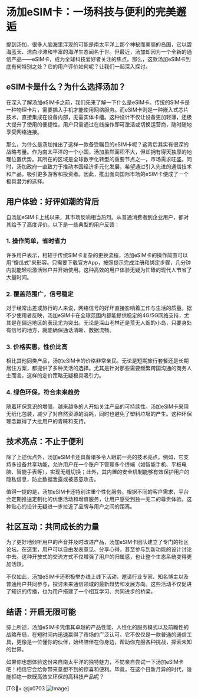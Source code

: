 # 汤加eSIM卡：一场科技与便利的完美邂逅

提到汤加，很多人脑海里浮现的可能是南太平洋上那个神秘而美丽的岛国，它以碧海蓝天、洁白沙滩和丰富的海洋生态闻名于世。但最近，汤加却因为一个全新的通信产品——eSIM卡，成为全球科技爱好者关注的焦点。那么，这款汤加eSIM卡到底有何特别之处？它的用户评价如何呢？让我们一起深入探讨。

## eSIM卡是什么？为什么选择汤加？

在深入了解汤加eSIM卡之前，我们先来了解一下什么是eSIM卡。传统的SIM卡是一种物理卡片，需要插入手机才能使用网络服务。而eSIM卡则是一种嵌入式芯片技术，直接集成在设备内部，无需实体卡槽。这种设计不仅让设备更加轻薄，还极大提升了使用的便捷性。用户只需通过在线操作即可激活或切换运营商，随时随地享受网络连接。

那么，为什么是汤加推出了这样一款备受瞩目的eSIM卡呢？这背后其实有很深的战略考量。作为南太平洋的一个小国，汤加虽然面积不大，但却拥有得天独厚的地理位置优势。其所在的区域是全球数字化转型的重要节点之一，市场需求旺盛。同时，汤加政府一直致力于推动本国经济多元化发展，希望通过引入先进的通信技术和产品，吸引更多游客和投资者。因此，推出面向国际市场的eSIM卡便成了一个极具潜力的选择。

## 用户体验：好评如潮的背后

自汤加eSIM卡上线以来，其市场反响相当热烈。从普通消费者到企业用户，都对其给予了高度评价。以下是一些典型的用户反馈：

### 1. **操作简单，省时省力**
许多用户表示，相较于传统SIM卡复杂的更换流程，汤加eSIM卡的操作简直可以用“傻瓜式”来形容。只需要下载官方App，按照提示完成注册和绑定步骤，几分钟内就能轻松激活账户并开始使用。这种高效的用户体验无疑为忙碌的现代人节省了大量时间。

### 2. **覆盖范围广，信号稳定**
对于经常出差或旅行的人来说，网络信号的好坏直接影响着工作与生活的质量。据不少使用者反映，汤加eSIM卡在全球范围内都能提供稳定的4G/5G网络支持，尤其是在偏远地区的表现尤为突出。无论是深山老林还是荒无人烟的小岛，只要身处有信号的地方，就能确保通话清晰、数据流畅。

### 3. **价格实惠，性价比高**
相比其他同类产品，汤加eSIM卡的价格非常亲民。无论是短期旅行套餐还是长期居住方案，都提供了多种灵活的选择。尤其是针对那些需要频繁跨国沟通的商务人士而言，这样的定价策略无疑极具吸引力。

### 4. **绿色环保，符合未来趋势**
随着环保意识的增强，越来越多的人开始关注产品的可持续性。汤加eSIM卡采用无纸化包装，减少了对自然资源的消耗，同时也避免了塑料垃圾的产生。这种环保理念赢得了大批用户的青睐和支持。

## 技术亮点：不止于便利

除了上述优点外，汤加eSIM卡还具备诸多令人眼前一亮的技术亮点。例如，它支持多设备共享功能，允许用户在一个账户下管理多个终端（如智能手机、平板电脑、智能手表等），实现无缝切换；此外，其内置的安全机制能够有效保护用户的隐私信息，防止数据泄露或被恶意攻击。

值得一提的是，汤加eSIM卡还特别注重个性化服务。根据不同的客户需求，平台会定期推送定制化的优惠活动和增值服务，让用户感受到独一无二的尊贵体验。这种贴心的设计无疑进一步拉近了品牌与用户之间的距离。

## 社区互动：共同成长的力量

为了更好地倾听用户的声音并及时改进产品，汤加eSIM卡团队建立了专门的社区论坛。在这里，用户可以自由发表意见、分享心得，甚至参与到新功能的设计讨论中去。这种开放式的交流方式不仅增强了用户的归属感，也让整个生态系统变得更加活跃。

不仅如此，汤加eSIM卡还积极举办线上线下活动，邀请行业专家、知名博主以及普通用户共同参与，探讨未来通信领域的最新趋势和发展方向。这些活动不仅促进了知识的传播，也为用户搭建了一个相互学习、共同进步的桥梁。

## 结语：开启无限可能

综上所述，汤加eSIM卡凭借其卓越的产品性能、人性化的服务模式以及前瞻性的战略布局，在短时间内迅速赢得了市场的广泛认可。它不仅仅是一款普通的通信工具，更像是一位懂你的伙伴，始终陪伴在你身边，帮助你克服各种挑战，探索未知的世界。

如果你也想体验这份来自南太平洋的独特魅力，不妨亲自尝试一下汤加eSIM卡吧！相信它会给你带来意想不到的惊喜和便利。毕竟，在这个日新月异的时代，谁能拒绝一款既高效又环保的高科技产品呢？

[TG💪+ @jx0703 ![Image](https://github.com/user-attachments/assets/dbca1d08-cadb-493c-b0ec-ad6f7a83f270)]